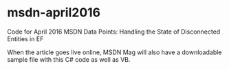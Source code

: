 # msdn-april2016
Code for April 2016 MSDN Data Points: Handling the State of Disconnected Entities in EF

When the article goes live online, MSDN Mag will also have a downloadable sample file with this C# code as well as VB.
